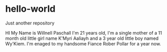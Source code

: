 # hello-world
Just another repository


HI My Name is Willnell Paschall
I'm 21 years old, I'm a single mother of a 11 month old little girl name K'Myri Aaliayh and a 3 year old little boy named Wy'Kiem. I'm enaged to my handsome Fiance Rober Pollar for a year now. 

